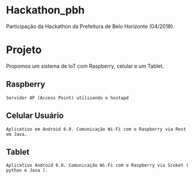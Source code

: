 # Hackathon_pbh
Participação da Hackathon da Prefeitura de Belo Horizonte (04/2018).
# Projeto
Propomos um sistema de IoT com Raspberry, celular e um Tablet.
## Raspberry 
    Servidor AP (Access Point) utilizando o hostapd
## Celular Usuário
    Aplicativo em Android 6.0. Comunicação Wi-Fi com o Raspberry via Rest em Java.
## Tablet
    Aplicativo Android 6.0. Comunicação Wi-Fi com o Raspberry via Scoket ( python e Java ).
